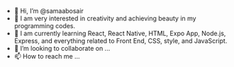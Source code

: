 - 👋 Hi, I’m @samaabosair
- 👀 I am very interested in creativity and achieving beauty in my programming codes.
- 🌱 I am currently learning React, React Native, HTML, Expo App, Node.js, Express, and everything related to Front End, CSS, style, and JavaScript.
- 💞️ I’m looking to collaborate on ...
- 📫 How to reach me ...

<!---
samaabosair/samaabosair is a ✨ special ✨ repository because its `README.md` (this file) appears on your GitHub profile.
You can click the Preview link to take a look at your changes.
--->
